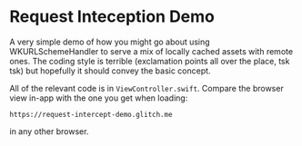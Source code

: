 # Request Inteception Demo

A very simple demo of how you might go about using WKURLSchemeHandler to serve
a mix of locally cached assets with remote ones. The coding style is terrible
(exclamation points all over the place, tsk tsk) but hopefully it should convey
the basic concept.

All of the relevant code is in `ViewController.swift`. Compare the browser view
in-app with the one you get when loading:

    https://request-intercept-demo.glitch.me

in any other browser.
